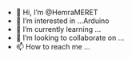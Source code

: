 - 👋 Hi, I’m @HemraMERET
- 👀 I’m interested in ...Arduino 
- 🌱 I’m currently learning ...
- 💞️ I’m looking to collaborate on ...
- 📫 How to reach me ...

<!---
HemraMERET/HemraMERET is a ✨ special ✨ repository because its `README.md` (this file) appears on your GitHub profile.
You can click the Preview link to take a look at your changes.
--->
